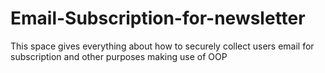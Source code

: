 # Email-Subscription-for-newsletter
This space gives everything about how to securely collect users email for subscription and other purposes making use of OOP 
